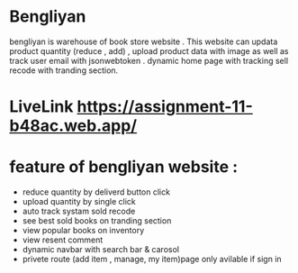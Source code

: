 # Bengliyan

bengliyan is warehouse of book store website . This website can updata product quantity (reduce , add) , upload product data with image as well as track user email with jsonwebtoken . dynamic home page with tracking sell recode with tranding section.

# LiveLink https://assignment-11-b48ac.web.app/

# feature of bengliyan website :

* reduce quantity by deliverd button click
* upload quantity by single click
* auto track systam sold recode
* see best sold books on tranding section
* view popular books on inventory
* view resent comment
* dynamic navbar with search bar & carosol
* privete route (add item , manage, my item)page only avilable if sign in



